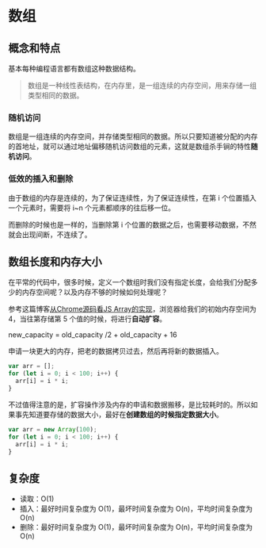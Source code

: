 # 数组

## 概念和特点

基本每种编程语言都有数组这种数据结构。

> 数组是一种线性表结构，在内存里，是一组连续的内存空间，用来存储一组类型相同的数据。


### 随机访问

数组是一组连续的内存空间，并存储类型相同的数据。所以只要知道被分配的内存的首地址，就可以通过地址偏移随机访问数组的元素，这就是数组杀手锏的特性**随机访问**。

### 低效的插入和删除

由于数组的内存是连续的，为了保证连续性，为了保证连续性，在第 i 个位置插入一个元素时，需要将 i~n 个元素都顺序的往后移一位。

而删除的时候也是一样的，当删除第 i 个位置的数据之后，也需要移动数据，不然就会出现间断，不连续了。

## 数组长度和内存大小

在平常的代码中，很多时候，定义一个数组时我们没有指定长度，会给我们分配多少的内存空间呢？以及内存不够的时候如何处理呢？

参考这篇博客[从Chrome源码看JS Array的实现](https://www.yinchengli.com/2017/04/16/chrome-js-array/)，浏览器给我们的初始内存空间为 4，当往第存储第 5 个值的时候，将进行**自动扩容**。

new_capacity = old_capacity /2 + old_capacity + 16

申请一块更大的内存，把老的数据拷贝过去，然后再将新的数据插入。

```js
var arr = [];
for (let i = 0; i < 100; i++) {
  arr[i] = i * i;
}
```

不过值得注意的是，扩容操作涉及内存的申请和数据搬移，是比较耗时的。所以如果事先知道要存储的数据大小，最好在**创建数组的时候指定数据大小**。

```js
var arr = new Array(100);
for (let i = 0; i < 100; i++) {
  arr[i] = i * i;
}
```

## 复杂度

- 读取：O(1)
- 插入：最好时间复杂度为 O(1)，最坏时间复杂度为 O(n)，平均时间复杂度为 O(n)
- 删除：最好时间复杂度为 O(1)，最坏时间复杂度为 O(n)，平均时间复杂度为 O(n)